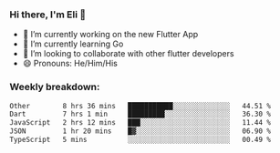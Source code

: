 ### Hi there, I'm Eli 👋
- 🔭 I’m currently working on the new Flutter App
- 🌱 I’m currently learning Go
- 🦄 I’m looking to collaborate with other flutter developers
- 😄 Pronouns: He/Him/His

### Weekly breakdown:
<!--START_SECTION:waka-->

```txt
Other        8 hrs 36 mins   ███████████░░░░░░░░░░░░░░   44.51 %
Dart         7 hrs 1 min     █████████░░░░░░░░░░░░░░░░   36.30 %
JavaScript   2 hrs 12 mins   ███░░░░░░░░░░░░░░░░░░░░░░   11.44 %
JSON         1 hr 20 mins    █▓░░░░░░░░░░░░░░░░░░░░░░░   06.90 %
TypeScript   5 mins          ░░░░░░░░░░░░░░░░░░░░░░░░░   00.49 %
```

<!--END_SECTION:waka-->
